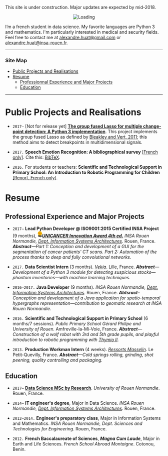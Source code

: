 This site is under construction. Major updates are expected by mid-2018.

<center><img alt="Loading" src="http://25.media.tumblr.com/tumblr_lritgdc4d61qlnzs9o1_500.gif" width="200"></center>

I’m a french student in data science. My favorite languages are Python 3 and mathematics. I'm particularly interested in medical and security fields. Feel free to contact me at <alexandre.huat@gmail.com> or <alexandre.huat@insa-rouen.fr>.

------------

### Site Map

* [Public Projects and Realisations](#public-projects)
* [Resume](#resume)
    * [Professionnal Experience and Major Projects](#professional-experience-and-major-projects)
    * [Education](#education)

-----------------

# Public Projects and Realisations

* `2017–` [Not for release yet] __[The group fused Lasso for multiple change-point detection: A Python 3 implementation](https://github.com/alexandrehuat/chgpt-detection-lasso)__. This project implements the group fused Lasso as defined by [Bleakley and Vert, 2011](https://arxiv.org/abs/1106.4199); this method aims to detect breakpoints in multidimensional signals.

* `2017.` __Speech Emotion Recognition: A bibliographical survey__ [[French only]](SER_Survey_fr.pdf). Cite this: [BibTeX](SER_Survey_cite_this.bib).

* `2016.` For students or teachers: __Scientific and Technological Support in Primary School: An Introduction to Robotic Programming for Children__ [[Report, French only]](https://www.dropbox.com/s/s3966fsgtphrx1s/ASTEP2016_AlexandreHuat_Rapport.pdf?dl=0).

# Resume

## Professional Experience and Major Projects

* `2017–`  __Lead Python Developer @ ISO9001:2015 Certified INSA Project__ (9 months), <img alt="Award" src="images/award-medal.png" height="20">__*[UNICANCER Innovation Award 4th ed.](http://www.unicancer.fr/actualites/groupe/prix-unicancer-l’innovation-2017-les-centres-reinventent-cancerologie-pour-les-patients#bodycomp)*__ _INSA Rouen Normandie, [Dept. Information Systems Architectures](http://asi.insa-rouen.fr/?language=en)_. Rouen, France. _**Abstract**—Part 1: Conception and development of a GUI for the segmentation of cancer patients' CT scans. Part 2: Automation of the process thanks to deep and fully convolutional networks._

* `2017.` __Data Scientist Intern__ (3 months). _[Vekia](http://www.vekia.co.uk)_. Lille, France. _**Abstract**—Development of a Python 3 module for detecting suspicious stocks—phantom inventories—with machine learning techniques._

* `2016–2017.` __Java Developer__ (9 months). _INSA Rouen Normandie, [Dept. Information Systems Architectures](http://asi.insa-rouen.fr/?language=en)_. Rouen, France. _**Abtsract**–Conception and development of a Java application for spatio-temporal hypergraphs representation—contribution to geomatic research at INSA Rouen Normandie._

* `2016.` __Scientific and Technological Support in Primary School__ (6 months/7 sessions). _Public Primary School Gérard Philipe and University of Rouen._ Amfreville-la-Mi-Voie, France. _**Abstract**—Construction of a wolf robot with 3rd and 5th grade pupils, and playful introduction to robotic programming with [Thymio II](https://www.thymio.org/home-en:home)._

* `2013.` __Production Workman Intern__ (4 weeks). _[Ressorts Masselin](http://www.masselin.com/fr/)_. Le Petit-Quevilly, France. _**Abstract**—Cold springs rolling, grinding, shot peening, quality controlling and packaging._


## Education

* `2017–` __[Data Science MSc by Research](http://mastersid.univ-rouen.fr/eng/index_en.php)__. _University of Rouen Normandie_. Rouen, France.

* `2014–` __IT engineer's degree__, Major in Data Science. _INSA Rouen Normandie, [Dept. Information Systems Architectures](http://asi.insa-rouen.fr/?language=en)_. Rouen, France.

* `2012–2014.` __Engineer's preparatory class__, Major in Information Systems and Mathematics. _INSA Rouen Normandie, Dept. Sciences and Technologies for Engineering_. Rouen, France.

* `2012.` __French Baccalaureate of Sciences__, ***Magna Cum Laude***, Major in Earth and Life Sciences. _French School Abroad Montaigne_. Cotonou, Benin.
